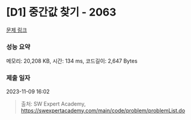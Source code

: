 # [D1] 중간값 찾기 - 2063 

[문제 링크](https://swexpertacademy.com/main/code/problem/problemDetail.do?contestProbId=AV5QPsXKA2UDFAUq) 

### 성능 요약

메모리: 20,208 KB, 시간: 134 ms, 코드길이: 2,647 Bytes

### 제출 일자

2023-11-09 16:02



> 출처: SW Expert Academy, https://swexpertacademy.com/main/code/problem/problemList.do